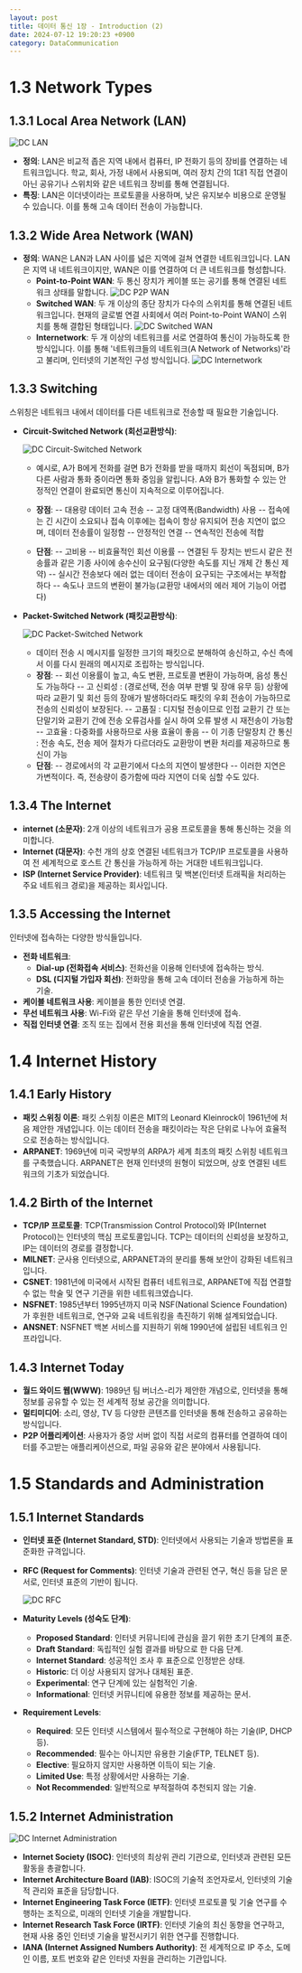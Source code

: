 ```yaml
---
layout: post
title: 데이터 통신 1장 - Introduction (2)
date: 2024-07-12 19:20:23 +0900
category: DataCommunication
---
```

# 1.3 Network Types

## 1.3.1 Local Area Network (LAN)

![DC LAN](/../assets/img/network/2024-07-12-DC_LAN.jpg)

- **정의**: LAN은 비교적 좁은 지역 내에서 컴퓨터, IP 전화기 등의 장비를 연결하는 네트워크입니다. 학교, 회사, 가정 내에서 사용되며, 여러 장치 간의 1대1 직접 연결이 아닌 공유기나 스위치와 같은 네트워크 장비를 통해 연결됩니다.
- **특징**: LAN은 이더넷이라는 프로토콜을 사용하며, 낮은 유지보수 비용으로 운영될 수 있습니다. 이를 통해 고속 데이터 전송이 가능합니다.

## 1.3.2 Wide Area Network (WAN)

- **정의**: WAN은 LAN과 LAN 사이를 넓은 지역에 걸쳐 연결한 네트워크입니다. LAN은 지역 내 네트워크이지만, WAN은 이를 연결하여 더 큰 네트워크를 형성합니다.
  - **Point-to-Point WAN**: 두 통신 장치가 케이블 또는 공기를 통해 연결된 네트워크 상태를 말합니다.
  ![DC P2P WAN](/../assets/img/network/2024-07-12-DC_P2P_WAN.jpg)
  - **Switched WAN**: 두 개 이상의 종단 장치가 다수의 스위치를 통해 연결된 네트워크입니다. 현재의 글로벌 연결 사회에서 여러 Point-to-Point WAN이 스위치를 통해 결합된 형태입니다.
  ![DC Switched WAN](/../assets/img/network/2024-07-12-DC_Switched_WAN.jpg)
  - **Internetwork**: 두 개 이상의 네트워크를 서로 연결하여 통신이 가능하도록 한 방식입니다. 이를 통해 '네트워크들의 네트워크(A Network of Networks)'라고 불리며, 인터넷의 기본적인 구성 방식입니다.
  ![DC Internetwork](/../assets/img/network/2024-07-12-DC_Internetwork.jpg)

## 1.3.3 Switching

스위칭은 네트워크 내에서 데이터를 다른 네트워크로 전송할 때 필요한 기술입니다.

- **Circuit-Switched Network (회선교환방식)**:

  ![DC Circuit-Switched Network](/../assets/img/network/2024-07-12-DC_circuit-switched_Network.jpg)

  - 예시로, A가 B에게 전화를 걸면 B가 전화를 받을 때까지 회선이 독점되며, B가 다른 사람과 통화 중이라면 통화 중임을 알립니다. A와 B가 통화할 수 있는 안정적인 연결이 완료되면 통신이 지속적으로 이루어집니다.

  - **장점**: 
   -- 대용량 데이터 고속 전송
   -- 고정 대역폭(Bandwidth) 사용
   -- 접속에는 긴 시간이 소요되나 접속 이후에는 접속이 항상 유지되어 전송 지연이 없으며, 데이터 전송률이 일정함
   -- 안정적인 연결
   -- 연속적인 전송에 적합

  - **단점**: 
   -- 고비용
   -- 비효율적인 회선 이용률
   -- 연결된 두 장치는 반드시 같은 전송률과 같은 기종 사이에 송수신이 요구됨(다양한 속도를 지닌 개체 간 통신 제약)
   -- 실시간 전송보다 에러 없는 데이터 전송이 요구되는 구조에서는 부적합하다
   -- 속도나 코드의 변환이 불가능(교환망 내에서의 에러 제어 기능이 어렵다)

- **Packet-Switched Network (패킷교환방식)**:

  ![DC Packet-Switched Network](/../assets/img/network/2024-07-12-DC_Packet-Switched_Network.jpg)

  - 데이터 전송 시 메시지를 일정한 크기의 패킷으로 분해하여 송신하고, 수신 측에서 이를 다시 원래의 메시지로 조립하는 방식입니다.
  - **장점**:
   -- 회선 이용률이 높고, 속도 변환, 프로토콜 변환이 가능하며, 음성 통신도 가능하다
   -- 고 신뢰성 : (경로선택, 전송 여부 판별 및 장애 유무 등) 상황에 따라 교환기 및 회선 등의 장애가 발생하더라도 패킷의 우회 전송이 가능하므로 전송의 신뢰성이 보장된다.
   -- 고품질 : 디지털 전송이므로 인접 교환기 간 또는 단말기와 교환기 간에 전송 오류검사를 실시 하여 오류 발생 시 재전송이 가능함
   -- 고효율 : 다중화를 사용하므로 사용 효율이 좋음
   -- 이 기종 단말장치 간 통신 : 전송 속도, 전송 제어 절차가 다르더라도 교환망이 변환 처리를 제공하므로 통신이 가능
  - **단점**:
   -- 경로에서의 각 교환기에서 다소의 지연이 발생한다
   -- 이러한 지연은 가변적이다. 즉, 전송량이 증가함에 따라 지연이 더욱 심할 수도 있다.


## 1.3.4 The Internet

- **internet (소문자)**: 2개 이상의 네트워크가 공용 프로토콜을 통해 통신하는 것을 의미합니다.
- **Internet (대문자)**: 수천 개의 상호 연결된 네트워크가 TCP/IP 프로토콜을 사용하여 전 세계적으로 호스트 간 통신을 가능하게 하는 거대한 네트워크입니다.
- **ISP (Internet Service Provider)**: 네트워크 및 백본(인터넷 트래픽을 처리하는 주요 네트워크 경로)을 제공하는 회사입니다.

## 1.3.5 Accessing the Internet

인터넷에 접속하는 다양한 방식들입니다.

- **전화 네트워크**:
  - **Dial-up (전화접속 서비스)**: 전화선을 이용해 인터넷에 접속하는 방식.
  - **DSL (디지털 가입자 회선)**: 전화망을 통해 고속 데이터 전송을 가능하게 하는 기술.
- **케이블 네트워크 사용**: 케이블을 통한 인터넷 연결.
- **무선 네트워크 사용**: Wi-Fi와 같은 무선 기술을 통해 인터넷에 접속.
- **직접 인터넷 연결**: 조직 또는 집에서 전용 회선을 통해 인터넷에 직접 연결.

# 1.4 Internet History

## 1.4.1 Early History

- **패킷 스위칭 이론**: 패킷 스위칭 이론은 MIT의 Leonard Kleinrock이 1961년에 처음 제안한 개념입니다. 이는 데이터 전송을 패킷이라는 작은 단위로 나누어 효율적으로 전송하는 방식입니다.
- **ARPANET**: 1969년에 미국 국방부의 ARPA가 세계 최초의 패킷 스위칭 네트워크를 구축했습니다. ARPANET은 현재 인터넷의 원형이 되었으며, 상호 연결된 네트워크의 기초가 되었습니다.

## 1.4.2 Birth of the Internet

- **TCP/IP 프로토콜**: TCP(Transmission Control Protocol)와 IP(Internet Protocol)는 인터넷의 핵심 프로토콜입니다. TCP는 데이터의 신뢰성을 보장하고, IP는 데이터의 경로를 결정합니다.
- **MILNET**: 군사용 인터넷으로, ARPANET과의 분리를 통해 보안이 강화된 네트워크입니다.
- **CSNET**: 1981년에 미국에서 시작된 컴퓨터 네트워크로, ARPANET에 직접 연결할 수 없는 학술 및 연구 기관을 위한 네트워크였습니다.
- **NSFNET**: 1985년부터 1995년까지 미국 NSF(National Science Foundation)가 후원한 네트워크로, 연구와 교육 네트워킹을 촉진하기 위해 설계되었습니다.
- **ANSNET**: NSFNET 백본 서비스를 지원하기 위해 1990년에 설립된 네트워크 인프라입니다.

## 1.4.3 Internet Today

- **월드 와이드 웹(WWW)**: 1989년 팀 버너스-리가 제안한 개념으로, 인터넷을 통해 정보를 공유할 수 있는 전 세계적 정보 공간을 의미합니다.
- **멀티미디어**: 소리, 영상, TV 등 다양한 콘텐츠를 인터넷을 통해 전송하고 공유하는 방식입니다.
- **P2P 어플리케이션**: 사용자가 중앙 서버 없이 직접 서로의 컴퓨터를 연결하여 데이터를 주고받는 애플리케이션으로, 파일 공유와 같은 분야에서 사용됩니다.

# 1.5 Standards and Administration

## 1.5.1 Internet Standards

- **인터넷 표준 (Internet Standard, STD)**: 인터넷에서 사용되는 기술과 방법론을 표준화한 규격입니다.
- **RFC (Request for Comments)**: 인터넷 기술과 관련된 연구, 혁신 등을 담은 문서로, 인터넷 표준의 기반이 됩니다.

  ![DC RFC](/../assets/img/network/2024-07-12-DC_RFC.jpg)

- **Maturity Levels (성숙도 단계)**:
  - **Proposed Standard**: 인터넷 커뮤니티에 관심을 끌기 위한 초기 단계의 표준.
  - **Draft Standard**: 독립적인 실험 결과를 바탕으로 한 다음 단계.
  - **Internet Standard**: 성공적인 조사 후 표준으로 인정받은 상태.
  - **Historic**: 더 이상 사용되지 않거나 대체된 표준.
  - **Experimental**: 연구 단계에 있는 실험적인 기술.
  - **Informational**: 인터넷 커뮤니티에 유용한 정보를 제공하는 문서.
- **Requirement Levels**:
  - **Required**: 모든 인터넷 시스템에서 필수적으로 구현해야 하는 기술(IP, DHCP 등).
  - **Recommended**: 필수는 아니지만 유용한 기술(FTP, TELNET 등).
  - **Elective**: 필요하지 않지만 사용하면 이득이 되는 기술.
  - **Limited Use**: 특정 상황에서만 사용하는 기술.
  - **Not Recommended**: 일반적으로 부적절하여 추천되지 않는 기술.

## 1.5.2 Internet Administration

![DC Internet Administration](/../assets/img/network/2024-07-12-DC_Internet_Administration.jpg)

- **Internet Society (ISOC)**: 인터넷의 최상위 관리 기관으로, 인터넷과 관련된 모든 활동을 총괄합니다.
- **Internet Architecture Board (IAB)**: ISOC의 기술적 조언자로서, 인터넷의 기술적 관리와 표준을 담당합니다.
- **Internet Engineering Task Force (IETF)**: 인터넷 프로토콜 및 기술 연구를 수행하는 조직으로, 미래의 인터넷 기술을 개발합니다.
- **Internet Research Task Force (IRTF)**: 인터넷 기술의 최신 동향을 연구하고, 현재 사용 중인 인터넷 기술을 발전시키기 위한 연구를 진행합니다.
- **IANA (Internet Assigned Numbers Authority)**: 전 세계적으로 IP 주소, 도메인 이름, 포트 번호와 같은 인터넷 자원을 관리하는 기관입니다.